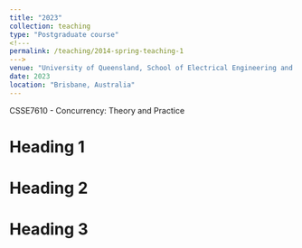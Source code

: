 ```yaml
---
title: "2023"
collection: teaching
type: "Postgraduate course"
<!---
permalink: /teaching/2014-spring-teaching-1
--->
venue: "University of Queensland, School of Electrical Engineering and Computer Science"
date: 2023
location: "Brisbane, Australia"
---
```


CSSE7610 - Concurrency: Theory and Practice

Heading 1
======

Heading 2
======

Heading 3
======
